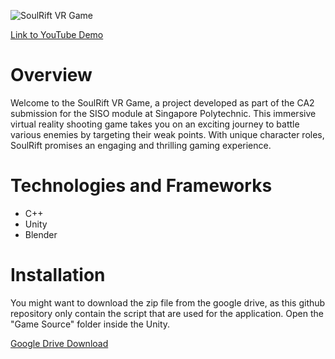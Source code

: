 ![SoulRift VR Game](https://github.com/SuMyatMyatHtay/SoulRift/assets/99980566/f7242a3e-51e3-41db-bb7b-22d65957ad98)

[Link to YouTube Demo](https://www.youtube.com/watch?v=fhmGhLAPDWM)

# Overview

Welcome to the SoulRift VR Game, a project developed as part of the CA2 submission for the SISO module at Singapore Polytechnic. This immersive virtual reality shooting game takes you on an exciting journey to battle various enemies by targeting their weak points. With unique character roles, SoulRift promises an engaging and thrilling gaming experience.

# Technologies and Frameworks

- C++
- Unity
- Blender

# Installation 

You might want to download the zip file from the google drive, as this github repository only contain the script that are used for the application. 
Open the "Game Source" folder inside the Unity. 

[Google Drive Download](https://drive.google.com/file/d/1ar-fi3mdME9RvfhTnKYRkWjgAThSgxxC/view)
